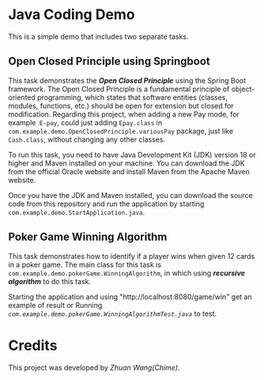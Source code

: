 # Java Coding Demo

This is a simple demo that includes two separate tasks.

## Open Closed Principle using Springboot

This task demonstrates the _**Open Closed Principle**_ using the Spring Boot framework. The Open Closed Principle is a fundamental principle of object-oriented programming, which states that software entities (classes, modules, functions, etc.) should be open for extension but closed for modification.
Regarding this project, when adding a new Pay mode, for example` E-pay`,  could just adding `Epay.class` in `com.example.demo.OpenClosedPrinciple.variousPay` package, just like `Cash.class`, without changing any other classes.

To run this task, you need to have Java Development Kit (JDK) version 18 or higher and Maven installed on your machine. You can download the JDK from the official Oracle website and install Maven from the Apache Maven website.

Once you have the JDK and Maven installed, you can download the source code from this repository and run the application by starting `com.example.demo.StartApplication.java`.

## Poker Game Winning Algorithm

This task demonstrates how to identify if a player wins when given 12 cards in a poker game. 
The main class for this task is `com.example.demo.pokerGame.WinningAlgorithm`, in which using _**recursive algorithm**_ to do this task.

Starting the application and using "http://localhost:8080/game/win" get an example of result or Running _`com.example.demo.pokerGame.WinningAlgorithmTest.java`_ to test.

# Credits
This project was developed by _Zhuan Wang(Chime)_.
